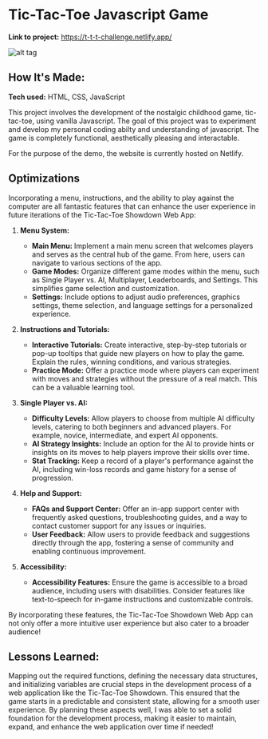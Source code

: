 ﻿# Tic-Tac-Toe Javascript Game

**Link to project:** https://t-t-t-challenge.netlify.app/

![alt tag](https://api.apify.com/v2/key-value-stores/xNLNDH5nIOoix2efP/records/ringcraftboxing.netlify.app-scroll_original)

## How It's Made:

**Tech used:** HTML, CSS, JavaScript

This project involves the development of the nostalgic childhood game, tic-tac-toe, using vanilla Javascript. The goal of this project was to experiment and develop my personal coding abilty and understanding of javascript. The game is completely functional, aesthetically pleasing and interactable.

For the purpose of the demo, the website is currently hosted on Netlify.

## Optimizations

Incorporating a menu, instructions, and the ability to play against the computer are all fantastic features that can enhance the user experience in future iterations of the Tic-Tac-Toe Showdown Web App:

1. **Menu System:**
   - **Main Menu:** Implement a main menu screen that welcomes players and serves as the central hub of the game. From here, users can navigate to various sections of the app.
   - **Game Modes:** Organize different game modes within the menu, such as Single Player vs. AI, Multiplayer, Leaderboards, and Settings. This simplifies game selection and customization.
   - **Settings:** Include options to adjust audio preferences, graphics settings, theme selection, and language settings for a personalized experience.

2. **Instructions and Tutorials:**
   - **Interactive Tutorials:** Create interactive, step-by-step tutorials or pop-up tooltips that guide new players on how to play the game. Explain the rules, winning conditions, and various strategies.
   - **Practice Mode:** Offer a practice mode where players can experiment with moves and strategies without the pressure of a real match. This can be a valuable learning tool.

3. **Single Player vs. AI:**
   - **Difficulty Levels:** Allow players to choose from multiple AI difficulty levels, catering to both beginners and advanced players. For example, novice, intermediate, and expert AI opponents.
   - **AI Strategy Insights:** Include an option for the AI to provide hints or insights on its moves to help players improve their skills over time.
   - **Stat Tracking:** Keep a record of a player's performance against the AI, including win-loss records and game history for a sense of progression.

4. **Help and Support:**
   - **FAQs and Support Center:** Offer an in-app support center with frequently asked questions, troubleshooting guides, and a way to contact customer support for any issues or inquiries.
   - **User Feedback:** Allow users to provide feedback and suggestions directly through the app, fostering a sense of community and enabling continuous improvement.

5. **Accessibility:**
   - **Accessibility Features:** Ensure the game is accessible to a broad audience, including users with disabilities. Consider features like text-to-speech for in-game instructions and customizable controls.

By incorporating these features, the Tic-Tac-Toe Showdown Web App can not only offer a more intuitive user experience but also cater to a broader audience!

## Lessons Learned:

Mapping out the required functions, defining the necessary data structures, and initializing variables are crucial steps in the development process of a web application like the Tic-Tac-Toe Showdown. This ensured that the game starts in a predictable and consistent state, allowing for a smooth user experience. By planning these aspects well, I was able to set a solid foundation for the development process, making it easier to maintain, expand, and enhance the web application over time if needed!
